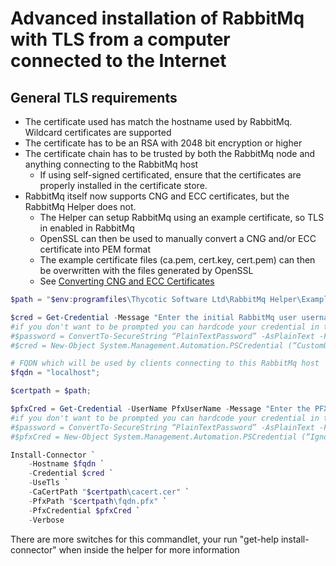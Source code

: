 [title]: # (Online RabbitMq Install w/ TLS)
[tags]: # (rabbitmq,installation)
[priority]: # (130)

# Advanced installation of RabbitMq with TLS from a computer connected to the Internet

## General TLS requirements

- The certificate used has match the hostname used by RabbitMq. Wildcard certificates are supported
- The certificate has to be an RSA with 2048 bit encryption or higher
- The certificate chain has to be trusted by both the RabbitMq node and anything connecting to the RabbitMq host
    - If using self-signed certificated, ensure that the certificates are properly installed in the certificate store.
- RabbitMq itself now supports CNG and ECC certificates, but the RabbitMq Helper does not. 
    - The Helper can setup RabbitMq using an example certificate, so TLS in enabled in RabbitMq    
    - OpenSSL can then be used to manually convert a CNG and/or ECC certificate into PEM format
    - The example certificate files (ca.pem, cert.key, cert.pem) can then be overwritten with the files generated by OpenSSL    
    - See [Converting CNG and ECC Certificates](../certificate/convert-cngecctopem.md)
   
```powershell
$path = "$env:programfiles\Thycotic Software Ltd\RabbitMq Helper\Examples";

$cred = Get-Credential -Message "Enter the initial RabbitMq user username and password";
#if you don't want to be prompted you can hardcode your credential in the script
#$password = ConvertTo-SecureString “PlainTextPassword” -AsPlainText -Force
#$cred = New-Object System.Management.Automation.PSCredential (“CustomUserName”, $password)

# FQDN which will be used by clients connecting to this RabbitMq host
$fqdn = "localhost";

$certpath = $path;

$pfxCred = Get-Credential -UserName PfxUserName -Message "Enter the PFX password. Username is ignored";
#if you don't want to be prompted you can hardcode your credential in the script
#$password = ConvertTo-SecureString “PlainTextPassword” -AsPlainText -Force
#$pfxCred = New-Object System.Management.Automation.PSCredential (“Ignored”, $password)

Install-Connector `
    -Hostname $fqdn `
    -Credential $cred `
    -UseTls `
    -CaCertPath "$certpath\cacert.cer" `
    -PfxPath "$certpath\fqdn.pfx" `
    -PfxCredential $pfxCred `
    -Verbose

```

There are more switches for this commandlet, your run "get-help install-connector" when inside the helper for more information
